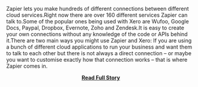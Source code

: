 <p>Zapier lets you make hundreds of different connections between different cloud services.Right now there are over 160 different services Zapier can talk to.Some of the popular ones being used with Xero are Wufoo, Google Docs, Paypal, Dropbox, Evernote, Zoho and Zendesk.It is easy to create your own connections without any knowledge of the code or APIs behind it.There are two main ways you might use Zapier and Xero:
If you are using a bunch of different cloud applications to run your business and want them to talk to each other but there is not always a direct connection – or maybe you want to customise exactly how that connection works – that is where Zapier comes in.</p>
<center><p><a href="http://blog.xero.com/2013/02/zapier-integrate-apps-with-drag-and-drop/" style='padding:25px; font-sze:18px; font-weight: bold;'>Read Full Story</a></p></center>
